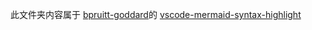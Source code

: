 <!-- https://github.com/bpruitt-goddard/vscode-mermaid-syntax-highlight/blob/36a6e59d95cb21d994153aaaa67f388764538dac/syntaxes -->

此文件夹内容属于 [bpruitt-goddard](https://github.com/bpruitt-goddard)的 [vscode-mermaid-syntax-highlight](https://github.com/bpruitt-goddard/vscode-mermaid-syntax-highlight)
